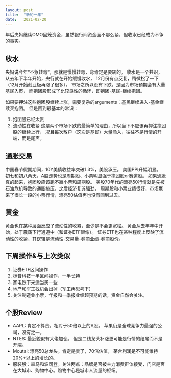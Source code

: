 ```yaml
---
layout: post
title:  "新的一年"
date:   2021-02-20
---
```


年后央妈继续OMO回笼资金，虽然银行间资金面不那么紧，但收水已经成为不争的事实。

## 收水
央妈说今年“不急转弯”，那就是慢慢转弯，弯肯定是要转的。
收水是一个共识，从去年下半年开始，央行就在开始缓慢收水，
12月份有点反复，稍微松了一下（12月开始创业板再涨了很多）。
市场之所以没有下跌，是因为市场预期会有大量基民入市，
而抱团股形成了比较良性的循环，即抱团-基民-继续抱团。

如果要押注这些抱团股继续上涨，需要复杂的arguments：基民继续进入-基金继续买抱团。
但是回到最基本的常识：
1. 抱团股已经太贵
2. 流动性在收紧
这是两个市场下跌的最简单的理由，所以当下不应该再押注抱团股的继续上行，
况且每次散户（这次是基民）大量涌入，往往不是行情的开端，而是尾声。

## 通胀交易
中国春节假期期间，10Y美债收益率突破1.3%，美股承压。
美国PPI升幅明显。
初七和初八两天，A股走势也是周期股、小票明显强于抱团股or赛道股。
如果通胀真的起来，抱团股应该跑不赢小票和周期股。
美股70年代的漂亮50行情就是先被石油危机导致的通胀挤压，之后经济复苏强劲，
周期股和小票业绩很好，市场赢来了很长一段的小票行情，漂亮50估值再也没有回到过去。

## 黄金
黄金也在某种层面反应了流动性的收紧，至少是不会更宽松。
黄金从去年年中开始，处于震荡下行通道中（和证券ETF很像）。
证券ETF也在某种程度上反映了流动性的收紧，其逻辑是流动性-交易量-券商业绩-券商股价。

## 下周操作&与上次类似
1. 证券ETF区间操作
2. 标普科技一半区间操作，一半长持
3. 家电跌下来适当买一些
4. 地产和军工找机会出掉（军工再思考下）
5. 关注制造业小票，年报和一季报业绩超预期的话，资金自然会关注。

## 个股Review
* AAPL: 肯定不算贵，相对于50倍以上的A股。
苹果仍是全球竞争力最强的公司，没有之一。
* NTES: 最近貌似有大佬加仓。
但是二线龙头补涨更可能是行情的结尾而不是开端。
* Moutai: 漂亮50总龙头。肯定是贵了，70倍估值，
茅台利润是不可能维持20%+以上的增长的。
* 服装股：森马和波司登。关注两点：品牌是否被主力消费群体接受，门店是否在大城市、购物中心。购物中心是城市人流量的枢纽。
